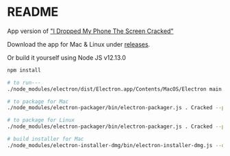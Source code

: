# README #

App version of ["I Dropped My Phone The Screen Cracked"](https://github.com/billorcutt/i_dropped_my_phone_the_screen_cracked)

Download the app for Mac & Linux under [releases](https://github.com/billorcutt/Cracked/releases).

Or build it yourself using Node JS v12.13.0

```bash
npm install

# to run---
./node_modules/electron/dist/Electron.app/Contents/MacOS/Electron main.js 

# to package for Mac
./node_modules/electron-packager/bin/electron-packager.js . Cracked --platform=darwin --arch=x64 --icon=./cracked.icns --overwrite

# to package for Linux
./node_modules/electron-packager/bin/electron-packager.js . Cracked --platform=linux --arch=x64 --icon=./cracked.icns --overwrite

# build installer for Mac
./node_modules/electron-installer-dmg/bin/electron-installer-dmg.js --overwrite Cracked-darwin-x64/Cracked.app Cracked --out=Installers/
```

